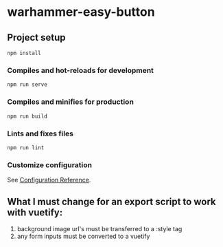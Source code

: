 # warhammer-easy-button

## Project setup
```
npm install
```

### Compiles and hot-reloads for development
```
npm run serve
```

### Compiles and minifies for production
```
npm run build
```

### Lints and fixes files
```
npm run lint
```

### Customize configuration
See [Configuration Reference](https://cli.vuejs.org/config/).


## What I must change for an export script to work with vuetify:
1. background image url's must be transferred to a :style tag
2. any form inputs must be converted to a vuetify
